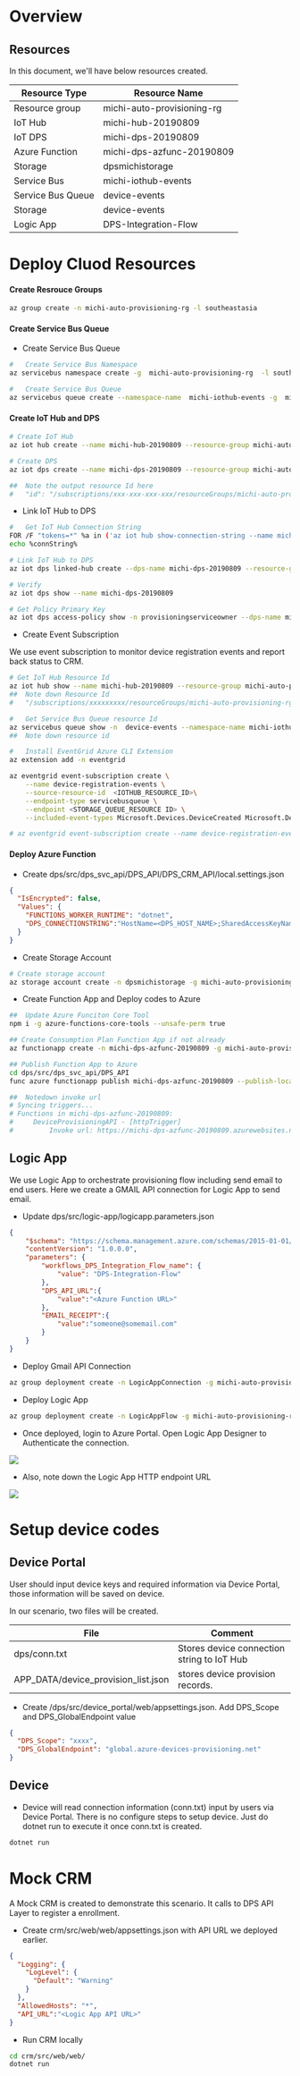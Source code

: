 Overview
================

##  Resources
In this document, we'll have below resources created.

|Resource Type  |  Resource Name    |
|----------------|---------------------------------|
|Resource group  |michi-auto-provisioning-rg       |
|IoT Hub         | michi-hub-20190809              |
|IoT DPS         | michi-dps-20190809              |
|Azure Function  | michi-dps-azfunc-20190809       |
|Storage         | dpsmichistorage                 |
|Service Bus     | michi-iothub-events             |
|Service Bus Queue   | device-events             |
|Storage         | device-events                 |
|Logic App       | DPS-Integration-Flow

Deploy Cluod Resources
======================

####    Create Resrouce Groups

```bash
az group create -n michi-auto-provisioning-rg -l southeastasia
```

####    Create Service Bus Queue

-   Create Service Bus Queue

```bash
#   Create Service Bus Namespace
az servicebus namespace create -g  michi-auto-provisioning-rg  -l southeastasia --sku Basic -n michi-iothub-events

#   Create Service Bus Queue
az servicebus queue create --namespace-name  michi-iothub-events -g  michi-auto-provisioning-rg  -n device-events
```


####    Create IoT Hub and DPS

```bash
# Create IoT Hub
az iot hub create --name michi-hub-20190809 --resource-group michi-auto-provisioning-rg --location southeastasia --sku S1

# Create DPS
az iot dps create --name michi-dps-20190809 --resource-group michi-auto-provisioning-rg --location southeastasia

##  Note the output resource Id here
#   "id": "/subscriptions/xxx-xxx-xxx-xxx/resourceGroups/michi-auto-provisioning-rg/providers/Microsoft.Devices/provisioningServices/michi-dps-20190809",
```

-   Link IoT Hub to DPS

```bash
#   Get IoT Hub Connection String
FOR /F "tokens=*" %a in ('az iot hub show-connection-string --name michi-hub-20190809 --key primary --query connectionString -o tsv') do SET connString=%a
echo %connString%

# Link IoT Hub to DPS
az iot dps linked-hub create --dps-name michi-dps-20190809 --resource-group michi-auto-provisioning-rg --connection-string %connString% --location southeastasia

# Verify
az iot dps show --name michi-dps-20190809

# Get Policy Primary Key
az iot dps access-policy show -n provisioningserviceowner --dps-name michi-dps-20190809 -g michi-auto-provisioning-rg --query primaryKey
```

-   Create Event Subscription

We use event subscription to monitor device registration events and report back status to CRM.

```bash
# Get IoT Hub Resource Id
az iot hub show --name michi-hub-20190809 --resource-group michi-auto-provisioning-rg --query id
##  Note down Resource Id
#   "/subscriptions/xxxxxxxxx/resourceGroups/michi-auto-provisioning-rg/providers/Microsoft.Devices/IotHubs/michi-hub-20190809"

#   Get Service Bus Queue resource Id
az servicebus queue show -n  device-events --namespace-name michi-iothub-events  --resource-group michi-auto-provisioning-rg --query id
##  Note down resource id

#   Install EventGrid Azure CLI Extension
az extension add -n eventgrid

az eventgrid event-subscription create \
    --name device-registration-events \
    --source-resource-id  <IOTHUB_RESOURCE_ID>\
    --endpoint-type servicebusqueue \
    --endpoint <STORAGE_QUEUE_RESOURCE ID> \
    --included-event-types Microsoft.Devices.DeviceCreated Microsoft.Devices.DeviceDeleted

# az eventgrid event-subscription create --name device-registration-events --source-resource-id /subscriptions/e35c484f-2d35-479f-8adb-9fe20c79394e/resourceGroups/michi-auto-provisioning-rg/providers/Microsoft.Devices/IotHubs/michi-hub-20190809 --endpoint-type servicebusqueue --endpoint /subscriptions/e35c484f-2d35-479f-8adb-9fe20c79394e/resourceGroups/michi-auto-provisioning-rg/providers/Microsoft.ServiceBus/namespaces/michi-iothub-events/queues/device-events --included-event-types Microsoft.Devices.DeviceCreated Microsoft.Devices.DeviceDeleted

```

####    Deploy Azure Function

-   Create dps/src/dps_svc_api/DPS_API/DPS_CRM_API/local.settings.json

```json
{
  "IsEncrypted": false,
  "Values": {
    "FUNCTIONS_WORKER_RUNTIME": "dotnet",
    "DPS_CONNECTIONSTRING":"HostName=<DPS_HOST_NAME>;SharedAccessKeyName=provisioningserviceowner;SharedAccessKey=<POLICY KEY RETRIEVED ABOVE>"
  }
}
```

-   Create Storage Account

```bash
# Create storage account
az storage account create -n dpsmichistorage -g michi-auto-provisioning-rg --sku Standard_LRS
```

-   Create Function App and Deploy codes to Azure

```bash
##  Update Azure Funciton Core Tool
npm i -g azure-functions-core-tools --unsafe-perm true

## Create Consumption Plan Function App if not already
az functionapp create -n michi-dps-azfunc-20190809 -g michi-auto-provisioning-rg --runtime dotnet -s dpsmichistorage --consumption-plan-location southeastasia --os-type Windows

## Publish Function App to Azure
cd dps/src/dps_svc_api/DPS_API
func azure functionapp publish michi-dps-azfunc-20190809 --publish-local-settings -i 

##  Notedown invoke url
# Syncing triggers...
# Functions in michi-dps-azfunc-20190809:
#     DeviceProvisioningAPI - [httpTrigger]
#         Invoke url: https://michi-dps-azfunc-20190809.azurewebsites.net/api/DeviceProvisioningAPI?code=xxxxxxxxxxxxxxxxxxxxxxxxxxxxxxxxxxxxxx==
```

##  Logic App

We use Logic App to orchestrate provisioning flow including send email to end users. Here we create a GMAIL API connection for Logic App to send email.

- Update dps/src/logic-app/logicapp.parameters.json

```json
{
    "$schema": "https://schema.management.azure.com/schemas/2015-01-01/deploymentParameters.json#",
    "contentVersion": "1.0.0.0",
    "parameters": {
        "workflows_DPS_Integration_Flow_name": {
            "value": "DPS-Integration-Flow"
        },
        "DPS_API_URL":{
            "value":"<Azure Function URL>"
        },
        "EMAIL_RECEIPT":{
            "value":"someone@somemail.com"
        }
    }
}
```

- Deploy Gmail API Connection

```bash
az group deployment create -n LogicAppConnection -g michi-auto-provisioning-rg --template-file gmail-api-connection.json --parameters @gmail-api-connection.parameters.json

```

- Deploy Logic App

```bash
az group deployment create -n LogicAppFlow -g michi-auto-provisioning-rg --template-file logicapp.json --parameters logicapp.parameters.json

```

- Once deployed, login to Azure Portal. Open Logic App Designer to Authenticate the connection.

<img src="img/logic-app-authenticate-connection.jpg"/>

- Also, note down the Logic App HTTP endpoint URL

<img src="img/logic-app-endpoint-url.jpg"/>


Setup device codes
==================

##  Device Portal


User should input device keys and required information via Device Portal, those information will be saved on device.

In our scenario, two files will be created.

| File  |  Comment     |
|----------------|---------------------------------|
| dps/conn.txt| Stores device connection string to IoT Hub |
| APP_DATA/device_provision_list.json | stores device provision records.|

- Create /dps/src/device_portal/web/appsettings.json. Add DPS_Scope and DPS_GlobalEndpoint value

```json
{
  "DPS_Scope": "xxxx",
  "DPS_GlobalEndpoint": "global.azure-devices-provisioning.net"
}
```
##  Device

- Device will read connection information (conn.txt) input by users via Device Portal. There is no configure steps to setup device. Just do dotnet run to execute it once conn.txt is created.

```bash
dotnet run
```


Mock CRM
========

A Mock CRM is created to demonstrate this scenario. It calls to DPS API Layer to register a enrollment.

- Create crm/src/web/web/appsettings.json with API URL we deployed earlier.

```json
{
  "Logging": {
    "LogLevel": {
      "Default": "Warning"
    }
  },
  "AllowedHosts": "*",
  "API_URL":"<Logic App API URL>"
}
```

- Run CRM locally

```bash
cd crm/src/web/web/
dotnet run
```
